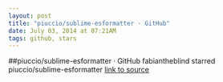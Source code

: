 ```yaml
---
layout: post
title: "piuccio/sublime-esformatter · GitHub"
date: July 03, 2014 at 07:21AM
tags: github, stars
---
```

##piuccio/sublime-esformatter · GitHub
fabiantheblind starred piuccio/sublime-esformatter
[link to source](http://ift.tt/Pcr4LM) 
